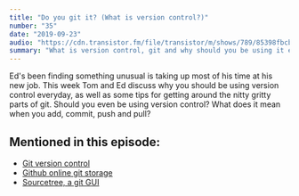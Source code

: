 ```yaml
---
title: "Do you git it? (What is version control?)"
number: "35"
date: "2019-09-23"
audio: "https://cdn.transistor.fm/file/transistor/m/shows/789/85398fbcbd38667c5e2ff114c66e2414.mp3"
summary: "What is version control, git and why should you be using it everyday?"
---
```


Ed's been finding something unusual is taking up most of his time at his new job. This week Tom and Ed discuss why you should be using version control everyday, as well as some tips for getting around the nitty gritty parts of git. Should you even be using version control? What does it mean when you add, commit, push and pull?

## Mentioned in this episode:

* [Git version control](https://git-scm.com/)
* [Github online git storage](https://github.com)
* [Sourcetree, a git GUI](https://www.sourcetreeapp.com/)
